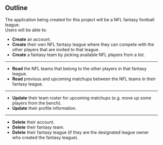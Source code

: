 ## Outline

The application being created for this project will be a NFL fantasy football league.  
Users will be able to:
* **Create** an account.
* **Create** their own NFL fantasy league where they can compete with the other players that are invited to that league.
* **Create** a fantasy team by picking available NFL players from a list.
---
* **Read** the NFL teams that belong to the other players in that fantasy league.
* **Read** previous and upcoming matchups between the NFL teams in their fantasy league.
---
* **Update** their team roster for upcoming matchups (e.g. move up some players from the bench).
* **Update** their profile information.
---
* **Delete** their account.
* **Delete** their fantasy team.
* **Delete** their fantasy league (if they are the designated league owner who created the fantasy league).